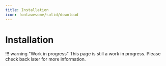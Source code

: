 ```yaml
---
title: Installation
icon: fontawesome/solid/download
---
```


# Installation

!!! warning "Work in progress"
    This page is still a work in progress. Please check back later for more information.